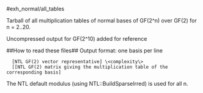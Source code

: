 #exh_normal/all_tables

Tarball of all multiplication tables of normal bases of GF(2^n) over GF(2) for n = 2..20.

Uncompressed output for GF(2^10) added for reference

##How to read these files##
Output format: one basis per line
```
  [NTL GF(2) vector representative] \<complexity\>
  [[NTL GF(2) matrix giving the multiplication table of the corresponding basis]
```

The NTL default modulus (using NTL::BuildSparseIrred) is used for all n.
